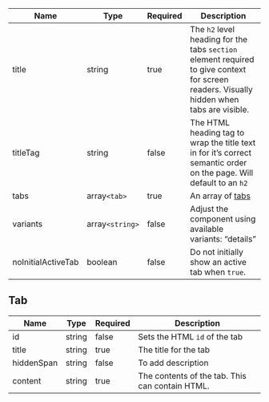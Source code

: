 | Name               | Type            | Required | Description                                                                                                                               |
| ------------------ | --------------- | -------- | ----------------------------------------------------------------------------------------------------------------------------------------- |
| title              | string          | true     | The `h2` level heading for the tabs `section` element required to give context for screen readers. Visually hidden when tabs are visible. |
| titleTag           | string          | false    | The HTML heading tag to wrap the title text in for it’s correct semantic order on the page. Will default to an `h2`                       |
| tabs               | array`<tab>`    | true     | An array of [tabs](#tab)                                                                                                                  |
| variants           | array`<string>` | false    | Adjust the component using available variants: “details”                                                                                  |
| noInitialActiveTab | boolean         | false    | Do not initially show an active tab when `true`.                                                                                          |

## Tab

| Name       | Type   | Required | Description                                     |
| ---------- | ------ | -------- | ----------------------------------------------- |
| id         | string | false    | Sets the HTML `id` of the tab                   |
| title      | string | true     | The title for the tab                           |
| hiddenSpan | string | false    | To add description                              |
| content    | string | true     | The contents of the tab. This can contain HTML. |
